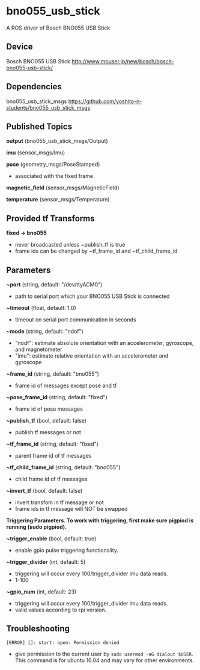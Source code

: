 # bno055_usb_stick
A ROS driver of Bosch BNO055 USB Stick

## Device
Bosch BNO055 USB Stick http://www.mouser.jp/new/bosch/bosch-bno055-usb-stick/

## Dependencies
bno055_usb_stick_msgs https://github.com/yoshito-n-students/bno055_usb_stick_msgs

## Published Topics
**output** (bno055_usb_stick_msgs/Output)

**imu** (sensor_msgs/Imu)

**pose** (geometry_msgs/PoseStamped)
* associated with the fixed frame

**magnetic_field** (sensor_msgs/MagneticField)

**temperature** (sensor_msgs/Temperature)

## Provided tf Transforms
**fixed -> bno055**
* never broadcasted unless ~publish_tf is true
* frame ids can be changed by ~tf_frame_id and ~tf_child_frame_id

## Parameters
**~port** (string, default: "/dev/ttyACM0")
* path to serial port which your BNO055 USB Stick is connected

**~timeout** (float, default: 1.0)
* timeout on serial port communication in seconds

**~mode** (string, default: "ndof")
* "nodf": estimate absolute orientation with an accelerometer, gyroscope, and magnetometer
* "imu": estimate relative orientation with an accelerometer and gyroscope

**~frame_id** (string, default: "bno055")
* frame id of messages except pose and tf

**~pose_frame_id** (string, default: "fixed")
* frame id of pose messages

**~publish_tf** (bool, default: false)
* publish tf messages or not

**~tf_frame_id** (string, default: "fixed")
* parent frame id of tf messages

**~tf_child_frame_id** (string, default: "bno055")
* child frame id of tf messages

**~invert_tf** (bool, default: false)
* invert transfom in tf message or not
* frame ids in tf message will NOT be swapped

**Triggering Parameters. To work with triggering, first make sure pigpiod is running (sudo pigpiod).**

**~trigger_enable** (bool, default: true)
* enable gpio pulse triggering functionality.

**~trigger_divider** (int, default: 5)
* triggering will occur every 100/trigger_divider imu data reads.
* 1-100

**~gpio_num** (int, default: 23)
* triggering will occur every 100/trigger_divider imu data reads.
* valid values according to rpi version.

## Troubleshooting
`[ERROR] []: start: open: Permission denied`
* give permission to the current user by `sudo usermod -aG dialout $USER`. This command is for ubuntu 16.04 and may vary for other environments.
